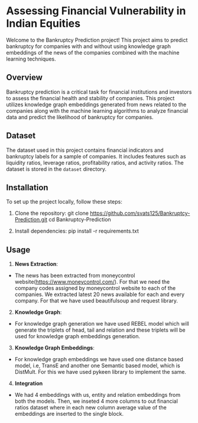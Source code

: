 # Assessing Financial Vulnerability in Indian Equities

Welcome to the Bankruptcy Prediction project! This project aims to predict bankruptcy for companies with and without using knowledge graph embeddings of the news of the companies combined with the machine learning techniques.

## Overview

Bankruptcy prediction is a critical task for financial institutions and investors to assess the financial health and stability of companies. This project utilizes knowledge graph embeddings generated from news related to the companies along with the machine learning algorithms to analyze financial data and predict the likelihood of bankruptcy for companies.

## Dataset

The dataset used in this project contains financial indicators and bankruptcy labels for a sample of companies. It includes features such as liquidity ratios, leverage ratios, profitability ratios, and activity ratios. The dataset is stored in the `dataset` directory.

## Installation

To set up the project locally, follow these steps:

1. Clone the repository:
git clone https://github.com/svats125/Bankruptcy-Prediction.git
cd Bankruptcy-Prediction


2. Install dependencies:
pip install -r requirements.txt

## Usage

1. **News Extraction**:
- The news has been extracted from moneycontrol website(https://www.moneycontrol.com/). For that we need the company codes assigned by moneycontrol website to each of the companies. We extracted latest 20 news available for each and every company. For that we have used beautifulsoup and request library.

2. **Knowledge Graph**:
- For knowledge graph generation we have used REBEL model which will generate the triplets of head, tail and relation and these triplets will be used for knowledge graph embeddings generation.

3. **Knowledge Graph Embeddings**:
- For knowledge graph embeddings we have used one distance based model, i.e, TransE and another one Semantic based model, which is DistMult. For this we have used pykeen library to implement the same.

4. **Integration**
- We had 4 embeddings with us, entity and relation embeddings from both the models. Then, we inseted 4 more columns to out financial ratios dataset where in each new column average value of the embeddings are inserted to the single block.
